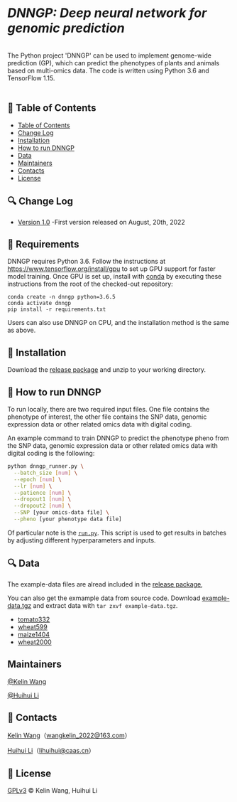 # ___DNNGP: Deep neural network for genomic prediction___ <br>
<br>
The Python project 'DNNGP' can be used to implement genome-wide prediction (GP), which can predict the phenotypes of plants and animals based on multi-omics data. The code is written using Python 3.6 and TensorFlow 1.15.
<br><br>

## 📘 Table of Contents

  - [Table of Contents](#📘-Table-of-Contents-)
  - [Change Log](#🔍-Change-Log-)
  - [Installation](#🌟-Installation-)
  - [How to run DNNGP](#🌟-How-to-run-DNNGP-)
  - [Data](#🔍-Data-)
  - [Maintainers](#Maintainers)
  - [Contacts](#👥-Contacts-)
  - [License](#📘-License-)

## 🔍 Change Log

- [Version 1.0](#) -First version released on August, 20th, 2022


## 🌟 Requirements

DNNGP requires Python 3.6. Follow the instructions at https://www.tensorflow.org/install/gpu to set up GPU support for faster model
training. Once GPU is set up, install with
[conda](https://docs.conda.io/projects/conda/en/latest/index.html) by executing
these instructions from the root of the checked-out repository:

```
conda create -n dnngp python=3.6.5
conda activate dnngp
pip install -r requirements.txt
```
Users can also use DNNGP on CPU, and the installation method is the same as above.

## 🌟 Installation

Download the [release package](https://github.com/AIBreeding/DNNGP/releases/download/v1.0.0/DNNGP-v1.0.0.zip) and unzip to your working directory.

## 🌟 How to run DNNGP

To run locally, there are two required input files. One file contains the phenotype of interest, the other file contains the SNP data, genomic expression data or other related omics data with digital coding. 

An example command to train DNNGP to predict the phenotype pheno from the SNP data, genomic expression data or other related omics data with digital coding is the following:
```bash
python dnngp_runner.py \
  --batch_size [num] \
  --epoch [num] \
  --lr [num] \
  --patience [num] \
  --dropout1 [num] \
  --dropout2 [num] \
  --SNP [your omics-data file] \
  --pheno [your phenotype data file]
```
Of particular note is the [`run.py`](./DNNGP/run.py). This script is used to get results in batches by adjusting different hyperparameters and inputs.

## 🔍 Data

The example-data files are alread included in the [release package](https://github.com/AIBreeding/DNNGP/releases/download/v1.0.0/DNNGP-v1.0.0.zip), 

You can also get the exmample data from source code.
Download [example-data.tgz](https://github.com/AIBreeding/DNNGP/blob/main/example-data.tgz) and extract data with `tar zxvf example-data.tgz`.
- [tomato332](#./example-data/tomato332)
- [wheat599](#./example-data/wheat599)
- [maize1404](#./example-data/maize1404)
- [wheat2000](#./example-data/wheat2000)

## Maintainers

[@Kelin Wang](wangkelin_2022@163.com)

[@Huihui Li](lihuihui@caas.cn)

## 👥 Contacts

[Kelin Wang](wangkelin_2022@163.com)（wangkelin_2022@163.com）

[Huihui Li](lihuihui@caas.cn)（lihuihui@caas.cn）


## 📘 License

[GPLv3](LICENSE) © Kelin Wang, Huihui Li

